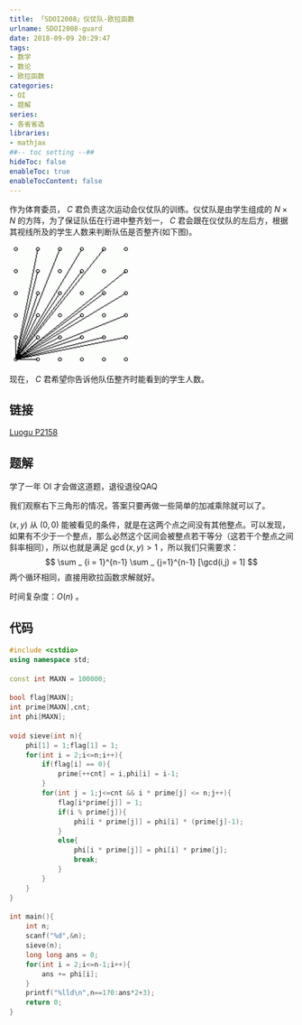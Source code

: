 ```yaml
---
title: 「SDOI2008」仪仗队-欧拉函数
urlname: SDOI2008-guard
date: 2018-09-09 20:29:47
tags:
- 数学
- 数论
- 欧拉函数
categories: 
- OI
- 题解
series:
- 各省省选
libraries:
- mathjax 
##-- toc setting --##
hideToc: false
enableToc: true
enableTocContent: false
---
```


作为体育委员， $C$ 君负责这次运动会仪仗队的训练。仪仗队是由学生组成的 $N \times N$ 的方阵，为了保证队伍在行进中整齐划一， $C$ 君会跟在仪仗队的左后方，根据其视线所及的学生人数来判断队伍是否整齐(如下图)。 

![](1.jpg)

现在， $C$ 君希望你告诉他队伍整齐时能看到的学生人数。

<!--more-->

## 链接

[Luogu P2158](https://www.luogu.org/problemnew/show/P2158)

## 题解

学了一年 $\text{OI}$ 才会做这道题，退役退役QAQ

我们观察右下三角形的情况，答案只要再做一些简单的加减乘除就可以了。

$(x,y)$ 从 $(0,0)$ 能被看见的条件，就是在这两个点之间没有其他整点。可以发现，如果有不少于一个整点，那么必然这个区间会被整点若干等分（这若干个整点之间斜率相同），所以也就是满足 $\gcd(x,y) > 1$ ，所以我们只需要求：
$$
\sum _ {i = 1}^{n-1} \sum _ {j=1}^{n-1} [\gcd(i,j) = 1]
$$
两个循环相同，直接用欧拉函数求解就好。

时间复杂度：$O(n)$ 。

## 代码



```cpp
#include <cstdio>
using namespace std;

const int MAXN = 100000;

bool flag[MAXN];
int prime[MAXN],cnt;
int phi[MAXN];

void sieve(int n){
    phi[1] = 1;flag[1] = 1;
    for(int i = 2;i<=n;i++){
        if(flag[i] == 0){
            prime[++cnt] = i,phi[i] = i-1;
        }
        for(int j = 1;j<=cnt && i * prime[j] <= n;j++){
            flag[i*prime[j]] = 1;
            if(i % prime[j]){
                phi[i * prime[j]] = phi[i] * (prime[j]-1);
            }
            else{
                phi[i * prime[j]] = phi[i] * prime[j];
                break; 
            }
        }
    }
}

int main(){
    int n;
    scanf("%d",&n);
    sieve(n);
    long long ans = 0;
    for(int i = 2;i<=n-1;i++){
        ans += phi[i];
    }
    printf("%lld\n",n==1?0:ans*2+3);
    return 0;
} 
```




